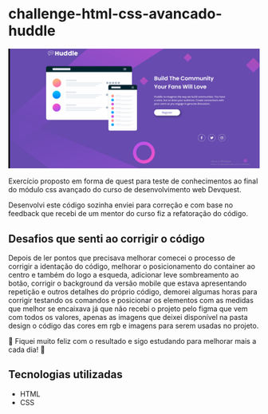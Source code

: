 # challenge-html-css-avancado-huddle
[<img src="./src/image/gif-readme/projeto-hudlle.gif" alt="gif do resultado do projeto ">](https://oiangelica.github.io/challenge-html-css-avancado-huddle/)
<p> Exercício proposto em forma de quest para teste de conhecimentos ao final do módulo css avançado do curso de desenvolvimento web Devquest. </p>
<p>Desenvolvi este código sozinha enviei para correção e com base no feedback que recebi de um mentor do curso fiz a refatoração do código. </p>

## Desafios que senti ao corrigir o código 
Depois de ler pontos que precisava melhorar comecei o processo de corrigir a identação do código, melhorar o posicionamento do container ao centro e também do logo a esqueda, adicionar leve sombreamento ao botão, corrigir o background da versão mobile que estava apresentando repetição e outros detalhes do próprio código, demorei algumas horas para corrigir testando os comandos e posicionar os elementos com as medidas que melhor se encaixava já que não recebi o projeto pelo figma que vem com todos os valores, apenas as imagens que deixei disponível na pasta design o código das cores em rgb e imagens para serem usadas no projeto.

<p>🚀 Fiquei muito feliz com o resultado e sigo estudando para melhorar mais a cada dia! 🚀 </p>

## Tecnologias utilizadas
- HTML
- CSS
